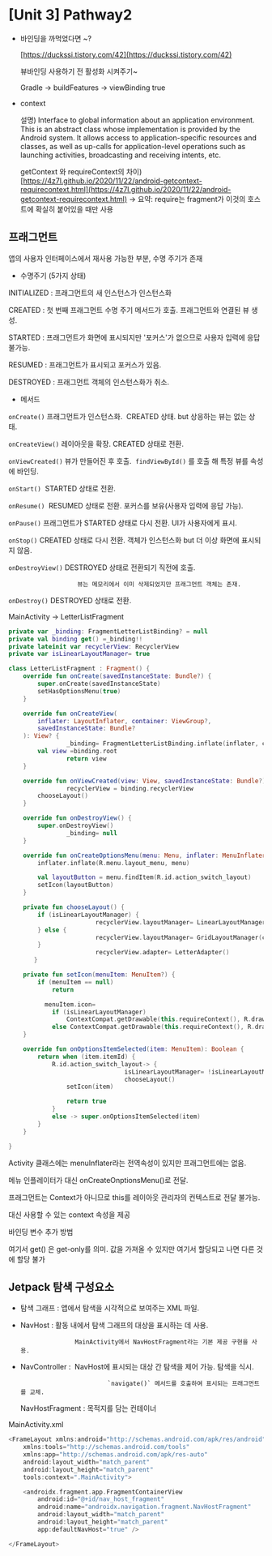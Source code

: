 # [Unit 3] Pathway2

- 바인딩을 까먹었다면 ~?
    
    [https://duckssi.tistory.com/42](https://duckssi.tistory.com/42)
    
    뷰바인딩 사용하기 전 활성화 시켜주기~
    
    Gradle → buildFeatures → viewBinding true
    
- context
    
    설명) Interface to global information about an application environment. This is an abstract class whose implementation is provided by the Android system. It allows access to application-specific resources and classes, as well as up-calls for application-level operations such as launching activities, broadcasting and receiving intents, etc.
    
    getContext 와 requireContext의 차이)  [https://4z7l.github.io/2020/11/22/android-getcontext-requirecontext.html](https://4z7l.github.io/2020/11/22/android-getcontext-requirecontext.html)  → 요약: require는 fragment가 이것의 호스트에 확실히 붙어있을 때만 사용
    

## 프래그먼트

앱의 사용자 인터페이스에서 재사용 가능한 부분, 수명 주기가 존재

- 수명주기 (5가지 상태)

INITIALIZED : 프래그먼트의 새 인스턴스가 인스턴스화

CREATED : 첫 번째 프래그먼트 수명 주기 메서드가 호출. 프래그먼트와 연결된 뷰 생성.

STARTED : 프래그먼트가 화면에 표시되지만 '포커스'가 없으므로 사용자 입력에 응답 불가능.

RESUMED : 프래그먼트가 표시되고 포커스가 있음.

DESTROYED : 프래그먼트 객체의 인스턴스화가 취소.

- 메서드

`onCreate()` 프래그먼트가 인스턴스화.  CREATED 상태. but 상응하는 뷰는 없는 상태.

`onCreateView()`  레이아웃을 확장. CREATED 상태로 전환.

`onViewCreated()`  뷰가 만들어진 후 호출.  `findViewById()` 를 호출 해 특정 뷰를 속성에 바인딩.

`onStart()`  STARTED 상태로 전환.

`onResume()`  RESUMED 상태로 전환. 포커스를 보유(사용자 입력에 응답 가능).

`onPause()` 프래그먼트가 STARTED 상태로 다시 전환. UI가 사용자에게 표시.

`onStop()` CREATED 상태로 다시 전환. 객체가 인스턴스화 but 더 이상 화면에 표시되지 않음.

`onDestroyView()` DESTROYED 상태로 전환되기 직전에 호출. 

                       뷰는 메모리에서 이미 삭제되었지만 프래그먼트 객체는 존재.

`onDestroy()` DESTROYED 상태로 전환.

MainActivity → LetterListFragment

```kotlin
private var _binding: FragmentLetterListBinding? = null
private val binding get() =_binding!!
private lateinit var recyclerView: RecyclerView
private var isLinearLayoutManager= true

class LetterListFragment : Fragment() {
    override fun onCreate(savedInstanceState: Bundle?) {
        super.onCreate(savedInstanceState)
        setHasOptionsMenu(true)
    }

    override fun onCreateView(
        inflater: LayoutInflater, container: ViewGroup?,
        savedInstanceState: Bundle?
    ): View? {
				_binding= FragmentLetterListBinding.inflate(inflater, container, false)
        val view =binding.root
				return view
    }

    override fun onViewCreated(view: View, savedInstanceState: Bundle?) {
				recyclerView = binding.recyclerView
        chooseLayout()
    }

    override fun onDestroyView() {
        super.onDestroyView()
				_binding= null
    }

    override fun onCreateOptionsMenu(menu: Menu, inflater: MenuInflater ){
        inflater.inflate(R.menu.layout_menu, menu)

        val layoutButton = menu.findItem(R.id.action_switch_layout)
        setIcon(layoutButton)
    }

    private fun chooseLayout() {
        if (isLinearLayoutManager) {
						recyclerView.layoutManager= LinearLayoutManager(context)
        } else {
						recyclerView.layoutManager= GridLayoutManager(context, 4)
        }
						recyclerView.adapter= LetterAdapter()
	   }

    private fun setIcon(menuItem: MenuItem?) {
        if (menuItem == null)
            return

	      menuItem.icon=
            if (isLinearLayoutManager)
                ContextCompat.getDrawable(this.requireContext(), R.drawable.ic_grid_layout)
            else ContextCompat.getDrawable(this.requireContext(), R.drawable.ic_linear_layout)
    }

    override fun onOptionsItemSelected(item: MenuItem): Boolean {
        return when (item.itemId) {
            R.id.action_switch_layout-> {
								isLinearLayoutManager= !isLinearLayoutManager
								chooseLayout()
                setIcon(item)

                return true
            }
            else -> super.onOptionsItemSelected(item)
        }
    }

}
```

 Activity  클래스에는  menuInflater라는 전역속성이 있지만 프래그먼트에는 없음.

메뉴 인플레이터가 대신 onCreateOnptionsMenu()로 전달.

 프래그먼트는 Context가 아니므로 this를 레이아웃 관리자의 컨텍스트로 전달 불가능.

대신 사용할 수 있는 context 속성을 제공

 바인딩 변수 추가 방법

 여기서 get() 은 get-only를 의미. 값을 가져올 수 있지만 여기서 할당되고 나면 다른 것에 할당 불가

## Jetpack 탐색 구성요소

- 탐색 그래프 : 앱에서 탐색을 시각적으로 보여주는 XML 파일.
- NavHost : 활동 내에서 탐색 그래프의 대상을 표시하는 데 사용.
    
                     MainActivity에서 NavHostFragment라는 기본 제공 구현을 사용.
    
- NavController :  NavHost에 표시되는 대상 간 탐색을 제어 가능. 탐색을 식시.
    
                              `navigate()` 메서드를 호출하여 표시되는 프래그먼트를 교체.
    
    NavHostFragment : 목적지를 담는 컨테이너
    

MainActivity.xml

```kotlin
<FrameLayout xmlns:android="http://schemas.android.com/apk/res/android"
    xmlns:tools="http://schemas.android.com/tools"
    xmlns:app="http://schemas.android.com/apk/res-auto"
    android:layout_width="match_parent"
    android:layout_height="match_parent"
    tools:context=".MainActivity">

    <androidx.fragment.app.FragmentContainerView
        android:id="@+id/nav_host_fragment"
        android:name="androidx.navigation.fragment.NavHostFragment"
        android:layout_width="match_parent"
        android:layout_height="match_parent"
        app:defaultNavHost="true" />

</FrameLayout>
```